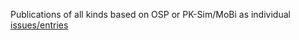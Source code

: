 Publications of all kinds based on OSP or PK-Sim/MoBi as individual [issues/entries](https://github.com/Open-Systems-Pharmacology/OSP-based-publications/issues)
